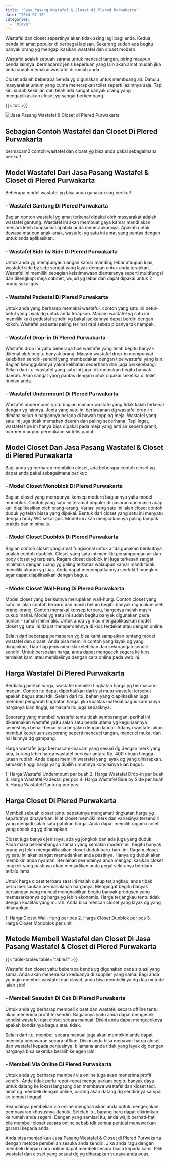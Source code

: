 ```yaml
---
title: "Jasa Pasang Wastafel & Closet di Plered Purwakarta"
date: "2024-07-13"
categories: 
  - "biaya"
---
```


Wastafel dan closet sepertinya akan tidak asing lagi bagi anda. Kedua benda ini amat populer di berbagai lapisan. Sekarang sudah ada begitu banyak orang yg mengaplikasikan wastafel dan closet modern.

Wastafel adalah sebuah sarana untuk mencuci tangan, piring maupun benda lainnya. bermacam2 jenis keperluan yang lain akan amat mudah jika anda sudah memakai wastafel di rumah anda.

Closet adalah beberapa benda yg digunakan untuk membuang air. Dahulu masyarakat umum yang cuma menerapkan toilet seperti lazimnya saja. Tapi kini sudah kekinian dan telah ada sangat banyak orang yang mengaplikasikan closet yg sangat berkembang.

{{< toc >}}

![Jasa Pasang Wastafel & Closet di Plered Purwakarta](/images/wastafel-closet-murah05.png)

## Sebagian Contoh Wastafel dan Closet Di Plered Purwakarta

bermacam2 contoh wastafel dan closet yg bisa anda pakai sebagaimana berikut!

## Model Wastafel Dari Jasa Pasang Wastafel & Closet di Plered Purwakarta

Beberapa model wastafel yg bisa anda gunakan sbg berikut!

### \- Wastafel Gantung Di Plered Purwakarta

Bagian contoh wastafel yg amat terkenal dipakai oleh masyarakat adalah wastafel gantung. Wastafel ini akan membuat gaya kamar mandi akan menjadi lebih fungsional apabila anda menerapkannya. Apakah untuk dewasa maupun anak-anak, wastafel yg satu ini amat yang pantas dengan untuk anda aplikasikan.

### \- Wastafel Side by Side Di Plered Purwakarta

Untuk anda yg mempunyai ruangan kamar manding lebar ataupun luas, wastafel side by side sangat yang layak dengan untuk anda terapkan. Wastafel ini memiliki sebagian keistimewaan diantaranya seperti multifungsi dan dilengkapi meja cabinet, wujud yg lebar dan dapat dipakai untuk 2 orang sekaligus.

### \- Wastafel Padestal Di Plered Purwakarta

Untuk anda yang berharap memakai wasteful, contoh yang satu ini betul-betul yang layak dg untuk anda terapkan. Macam wastafel yg satu ini memiliki kaki pedestal sendiri yg bakal jadikannya dapat berdiri dengan kokoh. Wastafel pedestal paling terlihat rapi sebab pipanya tdk nampak.

### \- Wastafel Drop-in Di Plered Purwakarta

Wastafel drop ini yaitu beberapa tipe wastafel yang telah begitu banyak dikenal oleh begitu banyak orang. Macam wastafel drop-in mempunyai kelebihan sendiri-sendiri yang membedakan dengan tipe wastafel yang lain. Bagian keunggulannya yakni kelihatan sederhana dan juga berkembang. Selain dari itu, wastafel yang satu ini juga tdk memakan begitu banyak daerah. Akan sangat yang pantas dengan untuk dipakai seketika di toilet hunian anda.

### \- Wastafel Undermount Di Plered Purwakarta

Wastafel undermount yaitu bagian macam wastafe yang tidak kalah terkenal dengan yg lainnya. Jenis yang satu ini berlawanan dg wastafel drop-in dimana seluruh bagiannya berada di bawah topping meja. Wastafel yang satu ini juga tidak memakan daerah dan paling sederhana. Tapi ingat, wastafel tipe ini hanya bisa dipakai pada meja yang anti air seperti granit, marmer maupun permukaan sintetis padat.

## Model Closet Dari Jasa Pasang Wastafel & Closet di Plered Purwakarta

Bagi anda yg berharap membikin closet, ada beberapa contoh closet yg dapat anda pakai sebagaimana berikut:

### \- Model Closet Monoblok Di Plered Purwakarta

Bagian closet yang mempunyai konsep modern bagiannya yaitu model monoblok. Contoh yang satu ini teramat populer di pasaran dan masih acap kali diaplikasikan oleh orang-orang. Variasi yang satu ini ialah closet contoh duduk yg telah biasa yang dipakai. Bentuk dari closet yang satu ini menyatu dengan body WC sekaligus. Model ini akan menjadikannya paling tampak praktis dan minimalis.

### \- Model Closet Duoblok Di Plered Purwakarta

Bagian contoh closet yang amat fungsional untuk anda gunakan berikutnya adalah contoh duoblok. Closet yang satu ini memiliki penampungan air dan body closet yg terpisah. Ragam closet duoblok ini juga terkesan sangat minimalis dengan ruang yg paling terbatas walaupun kamar mandi tidak memiliki ukuran yg luas. Anda dapat menempatkannya seefektif mungkin agar dapat diaplikasikan dengan bagus.

### \- Model Closet Wall-Hung Di Plered Purwakarta

Model closet yang berikutnya merupakan wall-hung. Contoh closet yang satu ini ialah contoh terbaru dan masih belum begitu banyak digunakan oleh orang-orang. Contoh memakai konsep terbaru, harganya malah masih cukup mahal. Model yg satu ini sudah begitu banyak digunakan pada hunian - rumah minimalis. Untuk anda yg mau mengaplikasikan model closet yg satu ini dapat memperolehnya di kios terdekat atau dengan online.

Selain dari beberapa pemaparan yg bisa kami sampaikan tentang model wastafel dan closet. Anda bisa memilih contoh yang layak dg yang diinginkan, Tiap-tiap jenis memiliki kelebihan dan kekurangan sendiri-sendiri. Untuk persoalan harga, anda dapat mengecek segera ke kios terdekat kami atau membelinya dengan cara online pada web ini.

## Harga Wastafel Di Plered Purwakarta

Berdialog perihal harga, wastafel memiliki tingkatan harga yg bermacam-macam. Contoh itu dapat diperhatikan dari sisi mutu wastafel tersebut apakah bagus atau tdk. Selain dari itu, bahan yang diaplikasikan juga memberi pengaruh tingkatan harga. jika kualitas material bagus karenanya harganya kian tinggi, semacam itu juga sebaliknya.

Sesorang yang membeli wastafel tentu tidak sembarangan, perihal ini dikarenakan wastafel yaitu salah satu benda utama yg kegunaannya semestinya benar-benar bisa berjalan dengan lancar. Adanya wastafel akan membut keperluan seseorang seperti mencuci tangan, mencuci muka, dan hal lainnya dg gampang.

Harga wastafel juga bermacam-macam yang sesuai dg dengan merk yang ada, kurang lebih harga wastafel berkisar antara Rp. 400 ribuan hingga jutaan rupiah. Anda dapat memilih wastafel yang layak dg yang diharapkan. semakin tinggi harga yang dipilih umumnya kondisinya kian bagus.

1\. Harga Wastafel Undermount per buah 2. Harga Wastafel Drop-in per buah 3. Harga Wastafel Padestal per pcs 4. Harga Wastafel Side by Side per buah 5. Harga Wastafel Gantung per pcs

## Harga Closet Di Plered Purwakarta

Membeli sebuah closet tentu sepatutnya mengamati tingkatan harga yg sepatutnya dibayarkan. Kiat closet memiliki merk dan variasinya tersendiri yang menjadi salah satu patokan harga. Anda dapat memilih ragam closet yang cocok dg yg diharapkan.

Closet juga banyak jenisnya, ada yg jongkok dan ada juga yang duduk. Pada masa perkembangan zaman yang semakin modern ini, begitu banyak orang yg telah mengaplikasikan closet duduk baru-baru ini. Ragam closet yg satu ini akan sangat memudahkan anda pastinya. Hanya dg duduk akan membikin anda nyaman. Berlainan seandainya anda mengaplikasikan closet jongkok yang pastinya akan menjadikan anda pegal sekiranya berdiam terlalu lama.

Untuk harga closet terbaru saat ini malah cukup terjangkau, anda tidak perlu merisaukan permasalahan harganya. Mengingat begitu banyak persaingan yang muncul menghasilkan begitu banyak produsen yang memasarkannya dg harga yg lebih ekonomis. Harga terjangkau tentu tidak dengan kualitas yang murah. Anda bisa mencari closet yang layak dg yang diharapkan.

1\. Harga Closet Wall-Hung per pcs 2. Harga Closet Duoblok per pcs 3. Harga Closet Monoblok per unit

## Metode Membeli Wastafel dan Closet Di Jasa Pasang Wastafel & Closet di Plered Purwakarta

{{< table-tables table="table2" >}}

Wastafel dan closet yaitu beberapa benda yg digunakan pada situasi yang sama. Anda akan menemukan keduanya di supplier yang sama. Bagi anda yg ingin membeli wastafel dan closet, anda bisa membelinya dg dua metode ialah sbb!

### \- Membeli Sesudah Di Cek Di Plered Purwakarta

Untuk anda yg berharap membeli closet dan wastafel secara offline tentu akan menerima profit tersendiri. Bagiannya yaitu anda dapat mengecek kondisi wastafel dan closet secara manual. Disini anda dapat mengeceknya apakah kondisinya bagus atau tidak.

Selain dari itu, membeli secara manual juga akan membikin anda dapat meminta penawaran secara offline. Disini anda bisa menawar harga closet dan wastafel kepada penjualnya. bilamana anda tidak yang layak dg dengan harganya bisa seketika beralih ke agen lain.

### \- Membeli Via Online Di Plered Purwakarta

Untuk anda yg berharap membeli via online juga akan menerima profit sendiri. Anda tidak perlu repot-repot mengeluarkan begitu banyak daya untuk datang ke lokasi langsung dan membawa wastafel dan kloset tadi. amat dg membeli dengan online, barang akan datang dg sendirinya sampai ke tempat tinggal.

Seandainya pembelian via online mengharuskan anda untuk mengerjakan pembayaran khususnya dahulu. Setelah itu, barang baru dapat dikirimkan ke rumah anda segera. Dengan yang semisal itu, anda wajib berhati-hati bila membeli closet secara online sebab tdk semua penjual menawarkan garansi kepada anda.

Anda bisa menjadikan Jasa Pasang Wastafel & Closet di Plered Purwakarta dengan metode pembelian sesuka anda sendiri. Jika anda ragu dengan membeli dengan cara online dapat membeli secara biasa kepada kami. Pilih wastafel dan closet yang sesuai dg yg diharapkan supaya anda puas.
